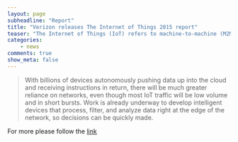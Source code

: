 ```yaml
---
layout: page
subheadline: "Report"
title: "Verizon releases The Internet of Things 2015 report"
teaser: "The Internet of Things (IoT) refers to machine-to-machine (M2M) technology enabled by secure network connectivity and cloud infrastructure, to reliably transform data into useful information for people, businesses, and institutions."
categories:
    - news        
comments: true
show_meta: false
---
```


> With billions of devices autonomously pushing data up into the cloud and receiving instructions in return, there will be much greater reliance on networks, even though most IoT traffic will be low volume and in short bursts. Work is already underway to develop intelligent devices that process, filter, and analyze data right at the edge of the network, so decisions can be quickly made.



For more please follow the [link](http://www.verizonenterprise.com/resources/reports/rp_state-of-market-the-market-the-internet-of-things-2015_en_xg.pdf)